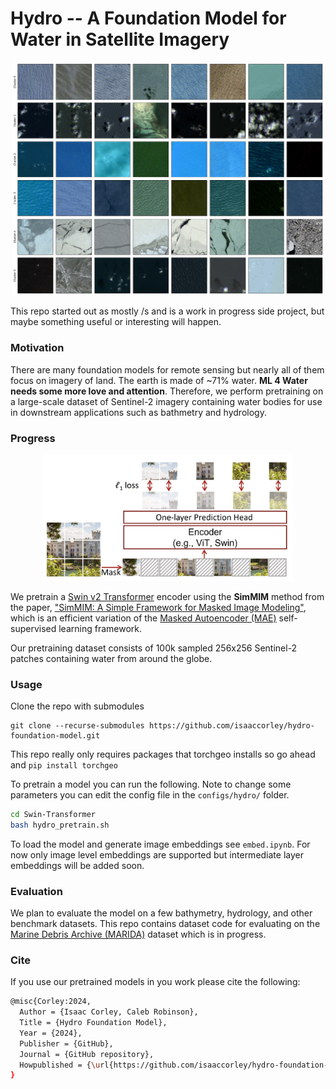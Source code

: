 # Hydro -- A Foundation Model for Water in Satellite Imagery

<p align="center">
    <img src="./assets/image.jpg" width="500"/><br/>
</p>

This repo started out as mostly /s and is a work in progress side project, but maybe something useful or interesting will happen.

### Motivation

There are many foundation models for remote sensing but nearly all of them focus on imagery of land. The earth is made of ~71% water. **ML 4 Water needs some more love and attention**. Therefore, we perform pretraining on a large-scale dataset of Sentinel-2 imagery containing water bodies for use in downstream applications such as bathmetry and hydrology.

### Progress

<p align="center">
    <img src="./assets/simmim.jpg" width="400"/><br/>
</p>

We pretrain a [Swin v2 Transformer](https://arxiv.org/abs/2111.09883) encoder using the **SimMIM** method from the paper, ["SimMIM: A Simple Framework for Masked Image Modeling"](https://arxiv.org/abs/2111.09886), which is an efficient variation of the [Masked Autoencoder (MAE)](https://arxiv.org/abs/2111.06377) self-supervised learning framework.

Our pretraining dataset consists of 100k sampled 256x256 Sentinel-2 patches containing water from around the globe.

### Usage

Clone the repo with submodules

```
git clone --recurse-submodules https://github.com/isaaccorley/hydro-foundation-model.git
```

This repo really only requires packages that torchgeo installs so go ahead and `pip install torchgeo`

To pretrain a model you can run the following. Note to change some parameters you can edit the config file in the `configs/hydro/` folder.

```bash
cd Swin-Transformer
bash hydro_pretrain.sh
```

To load the model and generate image embeddings see `embed.ipynb`. For now only image level embeddings are supported but intermediate layer embeddings will be added soon.

### Evaluation

We plan to evaluate the model on a few bathymetry, hydrology, and other benchmark datasets. This repo contains dataset code for evaluating on the [Marine Debris Archive (MARIDA)](https://marine-debris.github.io/) dataset which is in progress.

### Cite

If you use our pretrained models in you work please cite the following:

```bash
@misc{Corley:2024,
  Author = {Isaac Corley, Caleb Robinson},
  Title = {Hydro Foundation Model},
  Year = {2024},
  Publisher = {GitHub},
  Journal = {GitHub repository},
  Howpublished = {\url{https://github.com/isaaccorley/hydro-foundation-model}}
}
```
